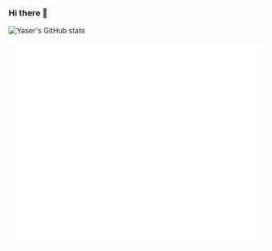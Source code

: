 ### Hi there 👋


![Yaser's GitHub stats](https://github-readme-stats.vercel.app/api?username=gam-phon&show_icons=true&count_private=true)


![Metrics](/github-metrics.svg)

<!--
**gam-phon/gam-phon** is a ✨ _special_ ✨ repository because its `README.md` (this file) appears on your GitHub profile.

Here are some ideas to get you started:

- 🔭 I’m currently working on ...
- 🌱 I’m currently learning ...
- 👯 I’m looking to collaborate on ...
- 🤔 I’m looking for help with ...
- 💬 Ask me about ...
- 📫 How to reach me: ...
- 😄 Pronouns: ...
- ⚡ Fun fact: ...
-->
